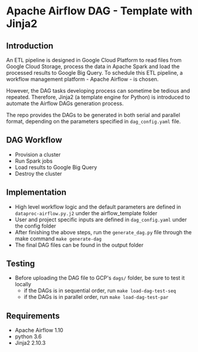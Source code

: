 # Apache Airflow DAG - Template with Jinja2

## Introduction
An ETL pipeline is designed in Google Cloud Platform to read files from Google Cloud Storage, process the data in Apache Spark and load the processed results to Google Big Query. To schedule this ETL pipeline, a workflow management platform - Apache Airflow - is chosen.

However, the DAG tasks developing process can sometime be tedious and repeated. Therefore, Jinja2 (a template engine for Python) is introduced to automate the Airflow DAGs generation process.

The repo provides the DAGs to be generated in both serial and parallel format, depending on the parameters specified in `dag_config.yaml` file.

## DAG Workflow
- Provision a cluster
- Run Spark jobs
- Load results to Google Big Query
- Destroy the cluster

## Implementation
- High level workflow logic and the default parameters are defined in `dataproc-airflow.py.j2` under the airflow_template folder
- User and project specific inputs are defined in `dag_config.yaml` under the config folder
- After finishing the above steps, run the `generate_dag.py` file through the make command `make generate-dag`
- The final DAG files can be found in the output folder

## Testing
- Before uploading the DAG file to GCP's `dags/` folder, be sure to test it locally
    - if the DAGs is in sequential order, run `make load-dag-test-seq`
    - if the DAGs is in parallel order, run `make load-dag-test-par`

## Requirements
- Apache Airflow 1.10
- python 3.6
- Jinja2 2.10.3
